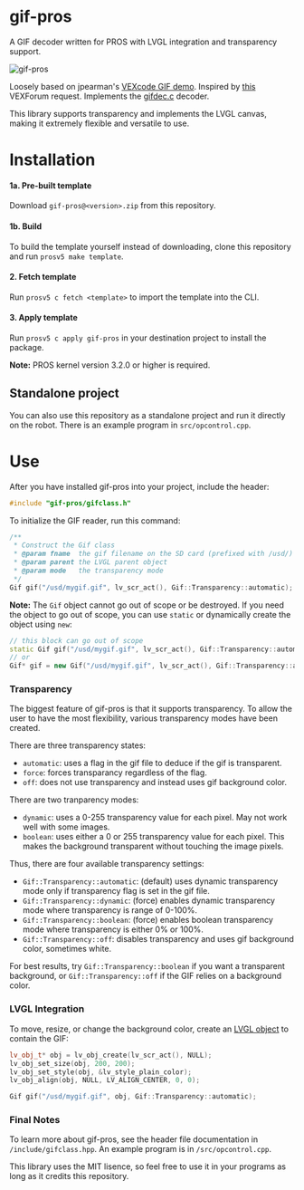 # gif-pros
A GIF decoder written for PROS with LVGL integration and transparency support.

![gif-pros](https://github.com/theol0403/gif-pros/raw/master/gif-pros.png)


Loosely based on jpearman's [VEXcode GIF demo](https://www.vexforum.com/t/animated-gif-demo-vexcode/58755).
Inspired by [this](https://www.vexforum.com/t/gif-in-pros/66187?u=theol0403) VEXForum request.
Implements the [gifdec.c](https://github.com/lecram/gifdec) decoder.

This library supports transparency and implements the LVGL canvas, making it extremely flexible and versatile to use.

# Installation
#### 1a. Pre-built template
Download `gif-pros@<version>.zip`</a> from this repository.
#### 1b. Build
To build the template yourself instead of downloading, clone this repository and run `prosv5 make template`.
#### 2. Fetch template
Run `prosv5 c fetch <template>` to import the template into the CLI.
#### 3. Apply template
Run `prosv5 c apply gif-pros` in your destination project to install the package.

**Note:** PROS kernel version 3.2.0 or higher is required.

## Standalone project
You can also use this repository as a standalone project and run it directly on the robot.
There is an example program in `src/opcontrol.cpp`.

# Use
After you have installed gif-pros into your project, include the header:
```cpp
#include "gif-pros/gifclass.h"
```
To initialize the GIF reader, run this command:
```cpp
/**
 * Construct the Gif class
 * @param fname  the gif filename on the SD card (prefixed with /usd/)
 * @param parent the LVGL parent object
 * @param mode   the transparency mode
 */
Gif gif("/usd/mygif.gif", lv_scr_act(), Gif::Transparency::automatic);
```

**Note:** The `Gif` object cannot go out of scope or be destroyed. If you need the object to go out of scope, you can use `static` or dynamically create the object using `new`:
```cpp
// this block can go out of scope
static Gif gif("/usd/mygif.gif", lv_scr_act(), Gif::Transparency::automatic);
// or
Gif* gif = new Gif("/usd/mygif.gif", lv_scr_act(), Gif::Transparency::automatic); 
```

### Transparency
The biggest feature of gif-pros is that it supports transparency.
To allow the user to have the most flexibility, various transparency modes have been created.

There are three transparency states:
   - `automatic`: uses a flag in the gif file to deduce if the gif is transparent.
   - `force`: forces transparancy regardless of the flag.
   - `off`: does not use transparency and instead uses gif background color.
   
 There are two tranparency modes:
   - `dynamic`: uses a 0-255 transparency value for each pixel. May not work well with some images.
   - `boolean`: uses either a 0 or 255 transparency value for each pixel. This makes the background transparent without touching the image pixels.
   
 Thus, there are four available transparency settings:
   - `Gif::Transparency::automatic`: (default) uses dynamic transparency mode only if transparency flag is set in the gif file.
   - `Gif::Transparency::dynamic`: (force) enables dynamic transparency mode where transparency is range of 0-100%.
   - `Gif::Transparency::boolean`: (force) enables boolean transparency mode where transparency is either 0% or 100%.
   - `Gif::Transparency::off`: disables transparency and uses gif background color, sometimes white.

For best results, try `Gif::Transparency::boolean` if you want a transparent background, or `Gif::Transparency::off` if the GIF relies on a background color.

### LVGL Integration
To move, resize, or change the background color, create an [LVGL object](https://docs.littlevgl.com/en/html/object-types/obj.html) to contain the GIF:
```cpp
lv_obj_t* obj = lv_obj_create(lv_scr_act(), NULL);
lv_obj_set_size(obj, 200, 200);
lv_obj_set_style(obj, &lv_style_plain_color);
lv_obj_align(obj, NULL, LV_ALIGN_CENTER, 0, 0);

Gif gif("/usd/mygif.gif", obj, Gif::Transparency::automatic);
```

### Final Notes
To learn more about gif-pros, see the header file documentation in `/include/gifclass.hpp`.
An example program is in `/src/opcontrol.cpp`.

This library uses the MIT lisence, so feel free to use it in your programs as long as it credits this repository.